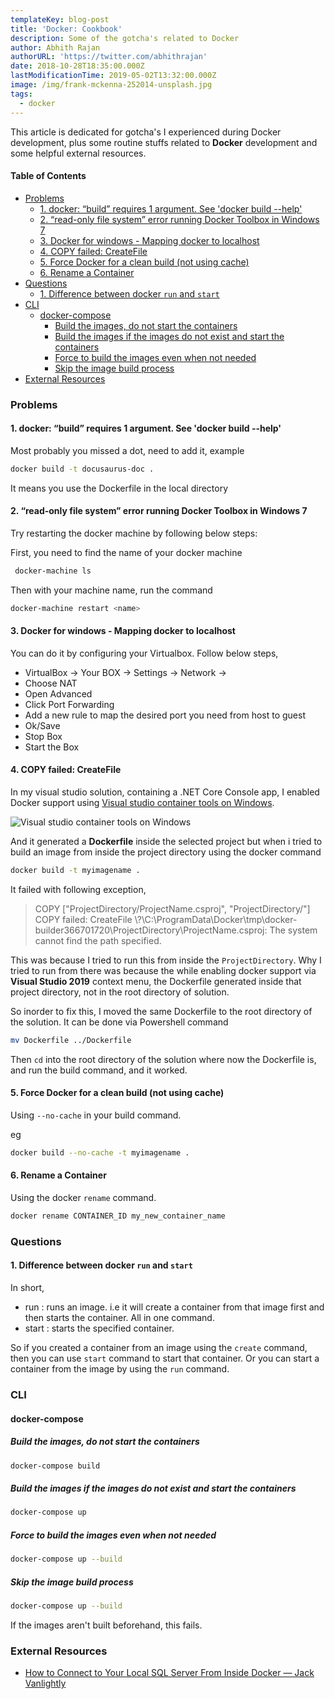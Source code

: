 ```yaml
---
templateKey: blog-post
title: 'Docker: Cookbook'
description: Some of the gotcha's related to Docker
author: Abhith Rajan
authorURL: 'https://twitter.com/abhithrajan'
date: 2018-10-28T18:35:00.000Z
lastModificationTime: 2019-05-02T13:32:00.000Z
image: /img/frank-mckenna-252014-unsplash.jpg
tags:
  - docker
---
```


This article is dedicated for gotcha's I experienced during Docker development, plus some routine stuffs related to **Docker** development and some helpful external resources.

#### Table of Contents <!-- omit in toc -->

- [Problems](#problems)
  - [1. docker: “build” requires 1 argument. See 'docker build --help'](#1-docker-build-requires-1-argument-see-docker-build---help)
  - [2. “read-only file system” error running Docker Toolbox in Windows 7](#2-read-only-file-system-error-running-docker-toolbox-in-windows-7)
  - [3. Docker for windows - Mapping docker to localhost](#3-docker-for-windows---mapping-docker-to-localhost)
  - [4. COPY failed: CreateFile](#4-copy-failed-createfile)
  - [5. Force Docker for a clean build (not using cache)](#5-force-docker-for-a-clean-build-not-using-cache)
  - [6. Rename a Container](#6-rename-a-container)
- [Questions](#questions)
  - [1. Difference between docker `run` and `start`](#1-difference-between-docker-run-and-start)
- [CLI](#cli)
  - [docker-compose](#docker-compose)
    - [Build the images, do not start the containers](#build-the-images-do-not-start-the-containers)
    - [Build the images if the images do not exist and start the containers](#build-the-images-if-the-images-do-not-exist-and-start-the-containers)
    - [Force to build the images even when not needed](#force-to-build-the-images-even-when-not-needed)
    - [Skip the image build process](#skip-the-image-build-process)
- [External Resources](#external-resources)

### Problems

#### 1. docker: “build” requires 1 argument. See 'docker build --help'

Most probably you missed a dot,  need to add it, example

```bash
docker build -t docusaurus-doc .
```

It means you use the Dockerfile in the local directory

#### 2. “read-only file system” error running Docker Toolbox in Windows 7

Try restarting the docker machine by following below steps:

 First, you need to find the name of your docker machine

```bash
 docker-machine ls
```

Then with your machine name, run the command

```bash
docker-machine restart <name>
```

#### 3. Docker for windows - Mapping docker to localhost

You can do it by configuring your Virtualbox. Follow below steps,

- VirtualBox -> Your BOX -> Settings -> Network ->
- Choose NAT
- Open Advanced
- Click Port Forwarding
- Add a new rule to map the desired port you need from host to guest
- Ok/Save
- Stop Box
- Start the Box

#### 4. COPY failed: CreateFile

In my visual studio solution, containing a .NET Core Console app, I enabled Docker support using [Visual studio container tools on Windows](https://docs.microsoft.com/en-us/visualstudio/containers/overview?view=vs-2019).

![ Visual studio container tools on Windows](/img/docker-cookbook-add-docker-support-menu.png)

And it generated a **Dockerfile** inside the selected project but when i tried to build an image from inside the project directory using the docker command 

```bash
docker build -t myimagename .
```

It failed with following exception,

> COPY ["ProjectDirectory/ProjectName.csproj", "ProjectDirectory/"]
COPY failed: CreateFile \\?\C:\ProgramData\Docker\tmp\docker-builder366701720\ProjectDirectory\ProjectName.csproj: The system cannot find the path specified.

This was because I tried to run this from inside the `ProjectDirectory`. Why I tried to run from there was because the while enabling docker support via **Visual Studio 2019** context menu, the Dockerfile generated inside that project directory, not in the root directory of solution.

So inorder to fix this, I moved the same Dockerfile to the root directory of the solution. It can be done via Powershell command

```bash
mv Dockerfile ../Dockerfile
```

Then `cd` into the root directory of the solution where now the Dockerfile is, and run the build command, and it worked.

#### 5. Force Docker for a clean build (not using cache)

Using `--no-cache` in your build command.

eg

```bash
docker build --no-cache -t myimagename .
```

#### 6. Rename a Container

Using the docker `rename` command.

```bash
docker rename CONTAINER_ID my_new_container_name
```

### Questions

#### 1. Difference between docker `run` and `start`

In short,

- run : runs an image. i.e it will create a container from that image first and then starts the container. All in one command.
- start : starts the specified container.

So if you created a container from an image using the `create` command, then you can use `start` command to start that container. Or you can start a container from the image by using the `run` command.

### CLI

#### docker-compose

##### Build the images, do not start the containers

```bash
docker-compose build
```

##### Build the images if the images do not exist and start the containers

```bash
docker-compose up
```

##### Force to build the images even when not needed

```bash
docker-compose up --build
```

##### Skip the image build process

```bash
docker-compose up --build
```

If the images aren't built beforehand, this fails.

### External Resources

- [How to Connect to Your Local SQL Server From Inside Docker &mdash; Jack Vanlightly](https://jack-vanlightly.com/blog/2017/9/24/how-to-connect-to-your-local-sql-server-from-inside-docker)